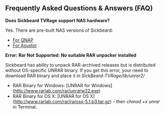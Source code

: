 ## Frequently Asked Questions & Answers (FAQ)

**Does Sickbeard TVRage support NAS hardware?**

Yes. There are pre-built NAS versions of Sickbeard:
* [For QNAP](http://bit.ly/1j5WtdN) 
* [For Asustor](http://bit.ly/1pFr1rW)

**Error: Rar Not Supported: No suitable RAR unpacker installed**

Sickbeard has ability to unpack RAR-archived releases but is distributed without OS-specific UNRAR binary. If you get this error, your need to download RAR binary and place it in _SickBeard-TVRage/lib/unrar2/_
* RAR Binary for Windows: [UNRAR for Windows] (http://www.rarlab.com/rar/unrarw32.exe)
* RAR Binary for OS X: [UNRAR for OS X] (http://www.rarlab.com/rar/rarosx-5.1.b3.tar.gz) - then _chmod +x unrar_ in Terminal.

